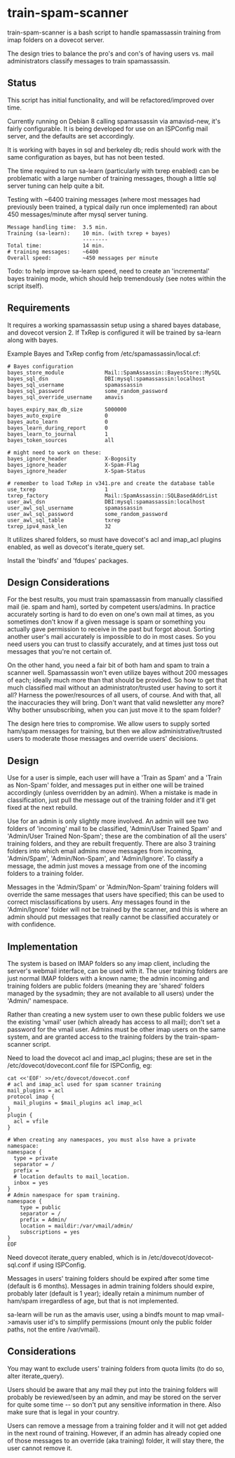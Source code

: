 # train-spam-scanner

train-spam-scanner is a bash script to handle spamassassin training from imap folders on a dovecot server.

The design tries to balance the pro's and con's of having users vs. mail administrators classify messages to train spamassassin.

## Status

This script has initial functionality, and will be refactored/improved over time.

Currently running on Debian 8 calling spamassassin via amavisd-new, it's fairly configurable.  It is being developed for use on an ISPConfig mail server, and the defaults are set accordingly.

It is working with bayes in sql and berkeley db; redis should work with the same configuration as bayes, but has not been tested.

The time required to run sa-learn (particularly with txrep enabled) can be problematic with a large number of training messages, though a little sql server tuning can help quite a bit.

Testing with ~6400 training messages (where most messages had previously been trained, a typical daily run once implemented) ran about 450 messages/minute after mysql server tuning.

    Message handling time:  3.5 min.
    Training (sa-learn):    10 min. (with txrep + bayes)
                            --------
    Total time:             14 min.
    # training messages:    ~6400
    Overall speed:          ~450 messages per minute

Todo:  to help improve sa-learn speed, need to create an 'incremental' bayes training mode, which should help tremendously (see notes within the script itself).

## Requirements

It requires a working spamassassin setup using a shared bayes database, and dovecot version 2.  If TxRep is configured it will be trained by sa-learn along with bayes.

Example Bayes and TxRep config from /etc/spamassassin/local.cf:

```
# Bayes configuration
bayes_store_module             Mail::SpamAssassin::BayesStore::MySQL
bayes_sql_dsn                  DBI:mysql:spamassassin:localhost
bayes_sql_username             spamassassin
bayes_sql_password             some_random_password
bayes_sql_override_username    amavis

bayes_expiry_max_db_size       5000000
bayes_auto_expire              0
bayes_auto_learn               0
bayes_learn_during_report      0
bayes_learn_to_journal         1
bayes_token_sources            all

# might need to work on these:
bayes_ignore_header            X-Bogosity
bayes_ignore_header            X-Spam-Flag
bayes_ignore_header            X-Spam-Status

# remember to load TxRep in v341.pre and create the database table
use_txrep                      1
txrep_factory                  Mail::SpamAssassin::SQLBasedAddrList
user_awl_dsn                   DBI:mysql:spamassassin:localhost
user_awl_sql_username          spamassassin
user_awl_sql_password          some_random_password
user_awl_sql_table             txrep
txrep_ipv4_mask_len            32
```

It utilizes shared folders, so must have dovecot's acl and imap_acl plugins enabled, as well as dovecot's iterate_query set.

Install the 'bindfs' and 'fdupes' packages.


## Design Considerations

For the best results, you must train spamassassin from manually classified mail (ie. spam and ham), sorted by competent users/admins.  In practice accurately sorting is hard to do even on one's own mail at times, as you sometimes don't know if a given message is spam or something you actually gave permission to receive in the past but forgot about.  Sorting another user's mail accurately is impossible to do in most cases.  So you need users you can trust to classify accurately, and at times just toss out messages that you're not certain of.

On the other hand, you need a fair bit of both ham and spam to train a scanner well.  Spamassassin won't even utilize bayes without 200 messages of each; ideally much more than that should be provided.  So how to get that much classified mail without an administrator/trusted user having to sort it all?  Harness the power/resources of all users, of course.  And with that, all the inaccuracies they will bring.  Don't want that valid newsletter any more?  Why bother unsubscribing, when you can just move it to the spam folder?

The design here tries to compromise.  We allow users to supply sorted ham/spam messages for training, but then we allow administrative/trusted users to moderate those messages and override users' decisions.

## Design

Use for a user is simple, each user will have a 'Train as Spam' and a 'Train as Non-Spam' folder, and messages put in either one will be trained accordingly (unless overridden by an admin).  When a mistake is made in classification, just pull the message out of the training folder and it'll get fixed at the next rebuild.

Use for an admin is only slightly more involved.  An admin will see two folders of 'incoming' mail to be classified, 'Admin/User Trained Spam' and 'Admin/User Trained Non-Spam'; these are the combination of all the users' training folders, and they are rebuilt frequently.  There are also 3 training folders into which email admins move messages from incoming, 'Admin/Spam', 'Admin/Non-Spam', and 'Admin/Ignore'.  To classify a message, the admin just moves a message from one of the incoming folders to a training folder.

Messages in the 'Admin/Spam' or 'Admin/Non-Spam' training folders will override the same messages that users have specified; this can be used to correct misclassifications by users.  Any messages found in the 'Admin/Ignore' folder will not be trained by the scanner, and this is where an admin should put messages that really cannot be classified accurately or with confidence.

## Implementation

The system is based on IMAP folders so any imap client, including the server's webmail interface, can be used with it.  The user training folders are just normal IMAP folders with a known name; the admin incoming and training folders are public folders (meaning they are 'shared' folders managed by the sysadmin; they are not available to all users) under the 'Admin/' namespace.

Rather than creating a new system user to own these public folders we use the existing 'vmail' user (which already has access to all mail); don't set a password for the vmail user.  Admins must be other imap users on the same system, and are granted access to the training folders by the train-spam-scanner script.

Need to load the dovecot acl and imap_acl plugins; these are set in the /etc/dovecot/dovecont.conf file for ISPConfig, eg:

```
cat <<'EOF' >>/etc/dovecot/dovecot.conf
# acl and imap_acl used for spam scanner training
mail_plugins = acl
protocol imap {
  mail_plugins = $mail_plugins acl imap_acl
}
plugin {
  acl = vfile
}

# When creating any namespaces, you must also have a private namespace:
namespace {
  type = private
  separator = /
  prefix =
  # location defaults to mail_location.
  inbox = yes
}
# Admin namespace for spam training.
namespace {
    type = public
    separator = /
    prefix = Admin/
    location = maildir:/var/vmail/admin/
    subscriptions = yes
}
EOF
```

Need dovecot iterate_query enabled, which is in /etc/dovecot/dovecot-sql.conf if using ISPConfig.

Messages in users' training folders should be expired after some time (default is 6 months).  Messages in admin training folders should expire, probably later (default is 1 year); ideally retain a minimum number of ham/spam irregardless of age, but that is not implemented.

sa-learn will be run as the amavis user, using a bindfs mount to map vmail->amavis user id's to simplify permissions (mount only the public folder paths, not the entire /var/vmail).


## Considerations

You may want to exclude users' training folders from quota limits (to do so, alter iterate_query).

Users should be aware that any mail they put into the training folders will probably be reviewed/seen by an admin, and may be stored on the server for quite some time -- so don't put any sensitive information in there.  Also make sure that is legal in your country.

Users can remove a message from a training folder and it will not get added in the next round of training.  However, if an admin has already copied one of those messages to an override (aka training) folder, it will stay there, the user cannot remove it.



